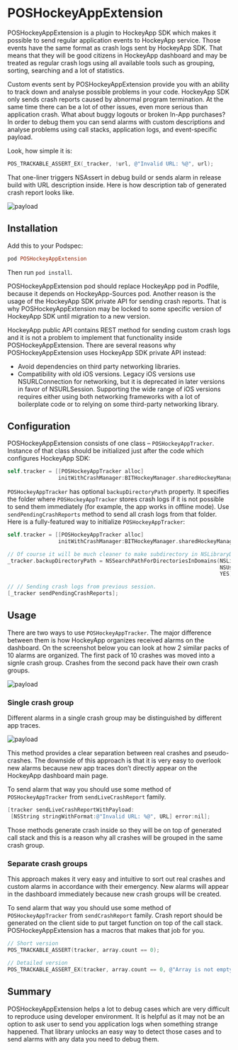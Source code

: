 # POSHockeyAppExtension

POSHockeyAppExtension is a plugin to HockeyApp SDK which makes it possible to send
regular application events to HockeyApp service. Those events have the same format
as crash logs sent by HockeyApp SDK. That means that they will be good citizens in
HockeyApp dashboard and may be treated as regular crash logs using all available
tools such as grouping, sorting, searching and a lot of statistics.

Custom events sent by POSHockeyAppExtension provide you with an ability to track
down and analyse possible problems in your code. HockeyApp SDK only sends crash
reports caused by abnormal program termination. At the same time there can be a
lot of other issues, even more serious than application crash. What about buggy
logouts or broken In-App purchases? In order to debug them you can send alarms
with custom descriptions and analyse problems using call stacks, application logs,
and event-specific payload.

Look, how simple it is:

```objective-c
POS_TRACKABLE_ASSERT_EX(_tracker, !url, @"Invalid URL: %@", url);
```

That one-liner triggers NSAssert in debug build or sends alarm in release build
with URL description inside. Here is how description tab of generated crash report
looks like.

![payload](https://raw.github.com/pavelosipov/POSHockeyAppExtension/master/.screenshots/payload.png)

## Installation

Add this to your Podspec:

```ruby
pod POSHockeyAppExtension
```

Then run `pod install`.

POSHockeyAppExtension pod should replace HockeyApp pod in Podfile, because it
depends on HockeyApp-Sources pod. Another reason is the usage of the HockeyApp
SDK private API for sending crash reports. That is why POSHockeyAppExtension may
be locked to some specific version of HockeyApp SDK until migration to a new
version.

HockeyApp public API contains REST method for sending custom crash logs and it
is not a problem to implement that functionality inside POSHockeyAppExtension.
There are several reasons why POSHockeyAppExtension uses HockeyApp SDK private
API instead:

* Avoid dependencies on third party networking libraries.
* Compatibility with old iOS versions. Legacy iOS versions use NSURLConnection
for networking, but it is deprecated in later versions in favor of NSURLSession.
Supporting the wide range of iOS versions requires either using both networking
frameworks with a lot of boilerplate code or to relying on some third-party
networking library.

## Configuration

POSHockeyAppExtension consists of one class – `POSHockeyAppTracker`. Instance of
that class should be initialized just after the code which configures HockeyApp
SDK:

```objective-c
self.tracker = [[POSHockeyAppTracker alloc] 
                initWithCrashManager:BITHockeyManager.sharedHockeyManager.crashManager];
```

`POSHockeyAppTracker` has optional `backupDirectoryPath` property. It specifies
the folder where `POSHockeyAppTracker` stores crash logs if it is not possible to
send them immediately (for example, the app works in offline mode). Use
`sendPendingCrashReports` method to send all crash logs from that folder. Here is
a fully-featured way to initialize `POSHockeyAppTracker`:

```objective-c
self.tracker = [[POSHockeyAppTracker alloc]
                initWithCrashManager:BITHockeyManager.sharedHockeyManager.crashManager];

// Of course it will be much cleaner to make subdirectory in NSLibraryDirectory directory.
_tracker.backupDirectoryPath = NSSearchPathForDirectoriesInDomains(NSLibraryDirectory,
                                                                   NSUserDomainMask,
                                                                   YES).first;

// // Sending crash logs from previous session.
[_tracker sendPendingCrashReports]; 
```

## Usage

There are two ways to use `POSHockeyAppTracker`. The major difference between them
is how HockeyApp organizes received alarms on the dashboard. On the screenshot
below you can look at how 2 similar packs of 10 alarms are organized. The first
pack of 10 crashes was moved into a signle crash group. Crashes from the second
pack have their own crash groups.

![payload](https://raw.github.com/pavelosipov/POSHockeyAppExtension/master/.screenshots/crash_groups.png)

### Single crash group

Different alarms in a single crash group may be distinguished by different app traces.

![payload](https://raw.github.com/pavelosipov/POSHockeyAppExtension/master/.screenshots/app_traces.png)

This method provides a clear separation between real crashes and pseudo-crashes.
The downside of this approach is that it is very easy to overlook new alarms
because new app traces don’t directly appear on the HockeyApp dashboard main page.

To send alarm that way you should use some method of `POSHockeyAppTracker` from
`sendLiveCrashReport` family.

```objective-c
[tracker sendLiveCrashReportWithPayload:
 [NSString stringWithFormat:@"Invalid URL: %@", URL] error:nil];
```

Those methods generate crash inside so they will be on top of generated call
stack and this is a reason why all crashes will be grouped in the same crash group.

### Separate crash groups

This approach makes it very easy and intuitive to sort out real crashes and custom
alarms in accordance with their emergency. New alarms will appear in the dashboard
immediately because new crash groups will be created.

To send alarm that way you should use some method of `POSHockeyAppTracker` from
`sendCrashReport` family. Crash report should be generated on the client side to
put target function on top of the call stack. POSHockeyAppExtension has a macros
that makes that job for you.

```objective-c
// Short version
POS_TRACKABLE_ASSERT(tracker, array.count == 0);

// Detailed version
POS_TRACKABLE_ASSERT_EX(tracker, array.count == 0, @"Array is not empty: %@", array);
```

## Summary

POSHockeyAppExtension helps a lot to debug cases which are very difficult to
reproduce using developer environment. It is helpful as it may not be an option
to ask user to send you application logs when something strange happened. That
library unlocks an easy way to detect those cases and to send alarms with any
data you need to debug them.
